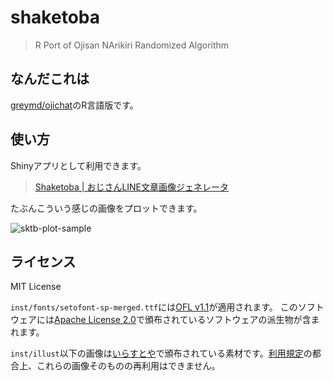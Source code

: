 
<!-- README.md is generated from README.Rmd. Please edit that file -->

# shaketoba

<!-- badges: start -->
<!-- badges: end -->

> R Port of Ojisan NArikiri Randomized Algorithm

## なんだこれは

[greymd/ojichat](https://github.com/greymd/ojichat)のR言語版です。

## 使い方

Shinyアプリとして利用できます。

> [Shaketoba \|
> おじさんLINE文章画像ジェネレータ](https://paithiov909.shinyapps.io/shaketoba/)

たぶんこういう感じの画像をプロットできます。

![sktb-plot-sample](https://raw.githack.com/paithiov909/shaketoba/main/man/figures/plot.png)

## ライセンス

MIT License

`inst/fonts/setofont-sp-merged.ttf`には[OFL
v1.1](https://github.com/paithiov909/shaketoba/blob/main/inst/fonts/OFL.txt)が適用されます。
このソフトウェアには[Apache License
2.0](https://www.apache.org/licenses/LICENSE-2.0.html)で頒布されているソフトウェアの派生物が含まれます。

`inst/illust`以下の画像は[いらすとや](https://www.irasutoya.com/)で頒布されている素材です。[利用規定](https://www.irasutoya.com/p/terms.html)の都合上、これらの画像そのものの再利用はできません。
